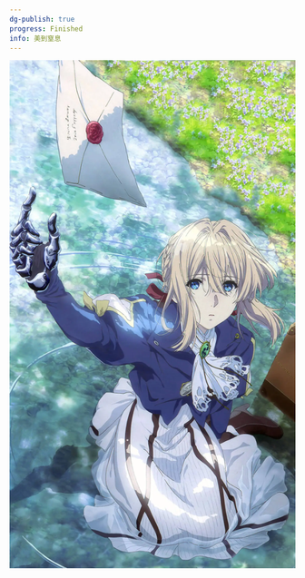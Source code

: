```yaml
---
dg-publish: true
progress: Finished
info: 美到窒息
---
```


![src=http___c-ssl.duitang.com_uploads_item_201804_12_20180412040640_PdKCr.jpeg&refer=http___c-ssl.duitang.webp](../src=http___c-ssl.duitang.com_uploads_item_201804_12_20180412040640_PdKCr.jpeg&refer=http___c-ssl.duitang.webp)
